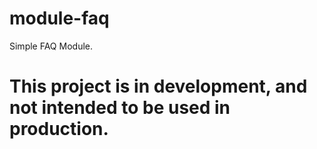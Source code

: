 # module-faq
Simple FAQ Module.

# This project is in development, and not intended to be used in production.
